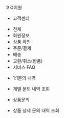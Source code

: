 고객지원
* 고객센터
 - 전체
 - 회원정보
 - 상품 확인
 - 주문/결제
 - 배송
 - 교환/취소(반품)
 - 서비스 FAQ
* 1:1문의 내역
 - 개별 문의 내역 조회
* 상품문의
 - 상품 상세 문의 내역 조회